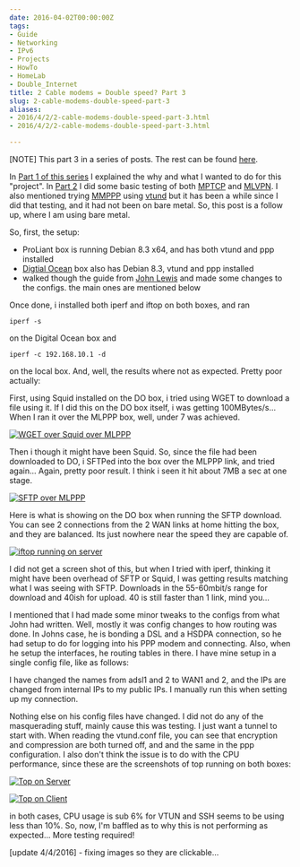 ```yaml
---
date: 2016-04-02T00:00:00Z
tags:
- Guide
- Networking
- IPv6
- Projects
- HowTo
- HomeLab
- Double_Internet
title: 2 Cable modems = Double speed? Part 3
slug: 2-cable-modems-double-speed-part-3
aliases:
- 2016/4/2/2-cable-modems-double-speed-part-3.html
- 2016/4/2/2-cable-modems-double-speed-part-3.html

---
```

 
 

[NOTE] This part 3 in a series of posts. The rest can be found [here](https://www.tiernanotoole.ie/tag/Double_Internet/).

In [Part 1 of this series][1] I explained the why and what I wanted to do for this "project". In [Part 2][2] I did some basic testing of both [MPTCP][3] and [MLVPN][4]. I also mentioned trying [MMPPP][5] using [vtund][6] but it has been a while since I did that testing, and it had not been on bare metal. So, this post is a follow up, where I am using bare metal.

So, first, the setup:

* ProLiant box is running Debian 8.3 x64, and has both vtund and ppp installed
* [Digtial Ocean][7] box also has Debian 8.3, vtund and ppp installed
* walked though the guide from [John Lewis][8] and made some changes to the configs. the main ones are mentioned below

Once done, i installed both iperf and iftop on both boxes, and ran

    iperf -s

on the Digital Ocean box and

    iperf -c 192.168.10.1 -d

on the local box. And, well, the results where not as expected. Pretty poor actually:

First, using Squid installed on the DO box, i tried using WGET to download a file using it. If I did this on the DO box itself, i was getting 100MBytes/s... When I ran it over the MLPPP box, well, under 7 was achieved.

[![WGET over Squid over MLPPP](https://www.tiernanotoole.ie/post_images/2016/04/02/20160402-downloading-over-mlppp.PNG)](https://www.tiernanotoole.ie/post_images/2016/04/02/20160402-downloading-over-mlppp-orig.PNG)

Then i though it might have been Squid. So, since the file had been downloaded to DO, i SFTPed into the box over the MLPPP link, and tried again... Again, pretty poor result. I think i seen it hit about 7MB a sec at one stage.

[![SFTP over MLPPP](https://www.tiernanotoole.ie/post_images/2016/04/02/20160402-sftp2-over-mlppp.PNG)](https://www.tiernanotoole.ie/post_images/2016/04/02/20160402-sftp2-over-mlppp-orig.PNG)

Here is what is showing on the DO box when running the SFTP download. You can see 2 connections from the 2 WAN links at home hitting the box, and they are balanced. Its just nowhere near the speed they are capable of.

[![iftop running on server](https://www.tiernanotoole.ie/post_images/2016/04/02/20160402-sftp-over-mlppp.PNG)](https://www.tiernanotoole.ie/post_images/2016/04/02/20160402-sftp-over-mlppp-orig.PNG)

I did not get a screen shot of this, but when I tried with iperf, thinking it might have been overhead of SFTP or Squid, I was getting results matching what I was seeing with SFTP. Downloads in the 55-60mbit/s range for download and 40ish for upload. 40 is still faster than 1 link, mind you...

I mentioned that I had made some minor tweaks to the configs from what John had written. Well, mostly it was config changes to how routing was done. In Johns case, he is bonding a DSL and a HSDPA connection, so he had setup to do for logging into his PPP modem and connecting. Also, when he setup the interfaces, he routing tables in there. I have mine setup in a single config file, like as follows:

<script src="https://gist.github.com/tiernano/a9a642c4d029c0dcf8beb926b3588991.js"></script>

I have changed the names from adsl1 and 2 to WAN1 and 2, and the IPs are changed from internal IPs to my public IPs. I manually run this when setting up my connection.

Nothing else on his config files have changed. I did not do any of the masquerading stuff, mainly cause this was testing. I just want a tunnel to start with. When reading the vtund.conf file, you can see that encryption and compression are both turned off, and and the same in the ppp configuration. I also don't think the issue is to do with the CPU performance, since these are the screenshots of top running on both boxes:

[![Top on Server](https://www.tiernanotoole.ie/post_images/2016/04/02/20160402-top-view-server.PNG)](https://www.tiernanotoole.ie/post_images/2016/04/02/20160402-top-view-server-orig.PNG)

[![Top on Client](https://www.tiernanotoole.ie/post_images/2016/04/02/20160402-top-view-client.PNG)](https://www.tiernanotoole.ie/post_images/2016/04/02/20160402-top-view-client-orig.PNG)

in both cases, CPU usage is sub 6% for VTUN and SSH seems to be using less than 10%. So, now, I'm baffled as to why this is not performing as expected... More testing required!

[update 4/4/2016] - fixing images so they are clickable...


[1]:https://www.tiernanotoole.ie/2016/03/22/2-Cable-Modems-Double-Internet-Speed-part1.html
[2]:https://www.tiernanotoole.ie/2016/03/30/mptcp-ssh-squid-openvpn-double-speed-part-2.html
[3]:http://www.multipath-tcp.org
[4]: http://zehome.github.io/MLVPN
[5]: https://en.wikipedia.org/wiki/Point-to-Point_Protocol#PPP_Configuration_Options
[6]: http://vtun.sourceforge.net/
[7]:https://m.do.co/c/d4d345b83b55
[8]:https://johnlewis.ie/bonding-teaming-internet-connections/

